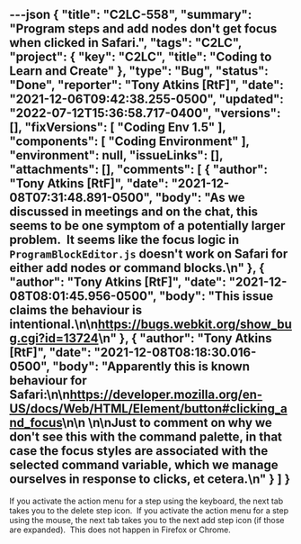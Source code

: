 ---json
{
  "title": "C2LC-558",
  "summary": "Program steps and add nodes don't get focus when clicked in Safari.",
  "tags": "C2LC",
  "project": {
    "key": "C2LC",
    "title": "Coding to Learn and Create"
  },
  "type": "Bug",
  "status": "Done",
  "reporter": "Tony Atkins [RtF]",
  "date": "2021-12-06T09:42:38.255-0500",
  "updated": "2022-07-12T15:36:58.717-0400",
  "versions": [],
  "fixVersions": [
    "Coding Env 1.5"
  ],
  "components": [
    "Coding Environment"
  ],
  "environment": null,
  "issueLinks": [],
  "attachments": [],
  "comments": [
    {
      "author": "Tony Atkins [RtF]",
      "date": "2021-12-08T07:31:48.891-0500",
      "body": "As we discussed in meetings and on the chat, this seems to be one symptom of a potentially larger problem.  It seems like the focus logic in `ProgramBlockEditor.js` doesn't work on Safari for either add nodes or command blocks.\n"
    },
    {
      "author": "Tony Atkins [RtF]",
      "date": "2021-12-08T08:01:45.956-0500",
      "body": "This issue claims the behaviour is intentional.\n\n<https://bugs.webkit.org/show_bug.cgi?id=13724>\n"
    },
    {
      "author": "Tony Atkins [RtF]",
      "date": "2021-12-08T08:18:30.016-0500",
      "body": "Apparently this is known behaviour for Safari:\n\n<https://developer.mozilla.org/en-US/docs/Web/HTML/Element/button#clicking_and_focus>\n\n \n\nJust to comment on why we don't see this with the command palette, in that case the focus styles are associated with the selected command variable, which we manage ourselves in response to clicks, et cetera.\n"
    }
  ]
}
---
If you activate the action menu for a step using the keyboard, the next tab takes you to the delete step icon.  If you activate the action menu for a step using the mouse, the next tab takes you to the next add step icon (if those are expanded).  This does not happen in Firefox or Chrome.

        